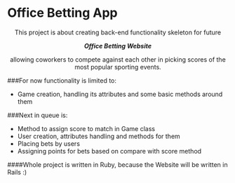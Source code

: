# Office Betting App

<p style='text-align: center;'>This project is about creating back-end functionality skeleton for future</p>
<p style='text-align: center;'><b><i>Office Betting Website</i></b></p>
<p style='text-align: center;'>allowing coworkers to compete against each other in picking scores of the most popular sporting events.</p>

###For now functionality is limited to:
* Game creation, handling its attributes and some basic methods around them

###Next in queue is:
* Method to assign score to match in Game class
* User creation, attributes handling and methods for them
* Placing bets by users
* Assigning points for bets based on compare with score method

####Whole project is written in Ruby, because the Website will be written in Rails :)

